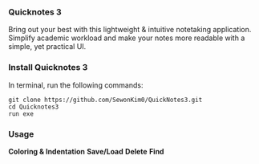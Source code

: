 ### Quicknotes 3
Bring out your best with this lightweight & intuitive notetaking application.  
Simplify academic workload and make your notes more readable with a simple, yet practical UI.  

### Install Quicknotes 3
In terminal, run the following commands:

    git clone https://github.com/SewonKim0/QuickNotes3.git
    cd Quicknotes3
    run exe

### Usage
**Coloring & Indentation**
**Save/Load**
**Delete**
**Find**
